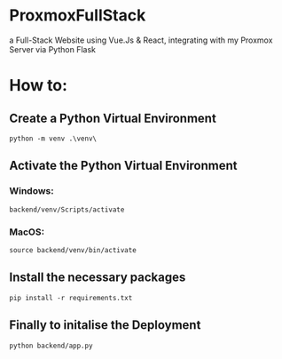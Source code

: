 # ProxmoxFullStack
a Full-Stack Website using Vue.Js &amp; React, integrating with my Proxmox Server via Python Flask

# How to:
## Create a Python Virtual Environment  
`python -m venv .\venv\`

## Activate the Python Virtual Environment  
### Windows:
`backend/venv/Scripts/activate`

### MacOS:
`source backend/venv/bin/activate`

## Install the necessary packages
`pip install -r requirements.txt`

## Finally to initalise the Deployment
`python backend/app.py`
